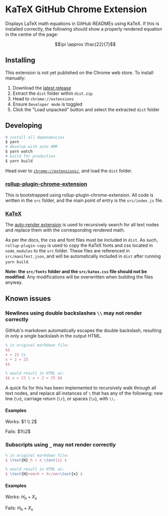 # KaTeX GitHub Chrome Extension

Displays LaTeX math equations in GitHub READMEs using KaTeX. If this is installed correctly, the following should show a properly rendered equation in the centre of the page:

$$\pi \approx \frac{22}{7}$$

## Installing

This extension is not yet published on the Chrome web store. To install manually:

1. Download the [latest release](https://github.com/AaronCQL/katex-github-chrome-extension/releases)
2. Extract the `dist` folder within `dist.zip`
3. Head to `chrome://extensions`
4. Ensure `Developer mode` is toggled
5. Click the "Load unpacked" button and select the extracted `dist` folder

## Developing

```bash
# install all dependencies
$ yarn
# develop with auto HMR
$ yarn watch
# build for production
$ yarn build
```

Head over to [`chrome://extensions/`](chrome://extensions/), and load the `dist` folder.

### [rollup-plugin-chrome-extension](https://github.com/extend-chrome/rollup-plugin-chrome-extension)

This is bootstrapped using rollup-plugin-chrome-extension. All code is written in the `src` folder, and the main point of entry is the `src/index.js` file.

### [KaTeX](https://katex.org/)

The [auto-render extension](https://katex.org/docs/autorender.html) is used to recursively search for all text nodes and replace them with the corresponding rendered math.

As per the docs, the css and font files must be included in `dist`. As such, `rollup-plugin-copy` is used to copy the KaTeX fonts and css located in `node_modules` to the `src` folder. These files are referenced in `src/manifest.json`, and will be automatically included in `dist` after running `yarn build`.

**Note: the `src/fonts` folder and the `src/katex.css` file should not be modified**. Any modifications will be overwritten when building the files anyway.

## Known issues

### Newlines using double backslashes `\\` may not render correctly

GitHub's markdown automatically escapes the double backslash, resulting in only a single backslash in the output HTML.

```latex
% in original markdown file:
$$
x = 23 \\
x + 2 = 25
$$

% would result in HTML as:
$$ x = 23 \ x + 2 = 25 $$
```

A quick fix for this has been implemented to recursively walk through all text nodes, and replace all instances of `\` that has any of the following: new line (`\n`), carriage return (`\r`), or spaces (`\s`), with `\\`.

#### Examples

Works: $1 \\ 2$

Fails: $1\\2$

### Subscripts using `_` may not render correctly

```latex
% in original markdown file:
$ \text{H}_h + X_\text{x} $

% would result in HTML as:
$ \text{H}<em>h + X</em>\text{x} $
```

#### Examples

Works: $H_h + X_x$

Fails: $\text{H}_h + X_\text{x}$